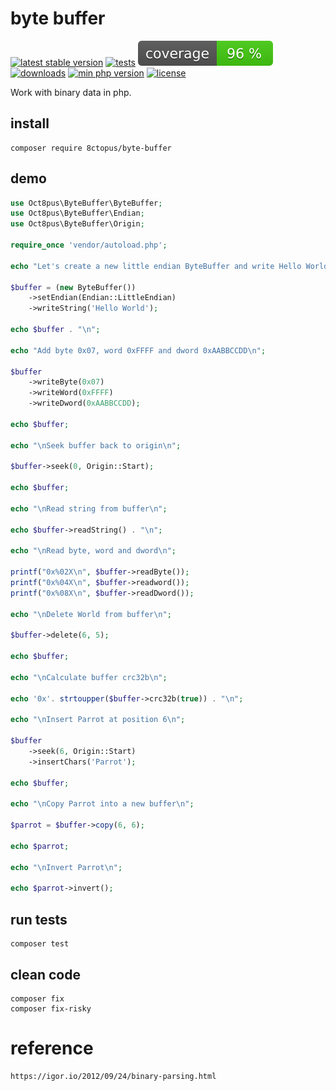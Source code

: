 # byte buffer

[![latest stable version](http://poser.pugx.org/8ctopus/byte-buffer/v)](https://packagist.org/packages/8ctopus/byte-buffer)
[![tests](https://github.com/8ctopus/byte-buffer/actions/workflows/tests.yml/badge.svg)](https://github.com/8ctopus/byte-buffer/actions/workflows/tests.yml)
![code coverage badge](./coverage.svg)
[![downloads](http://poser.pugx.org/8ctopus/byte-buffer/downloads)](https://packagist.org/packages/8ctopus/byte-buffer)
[![min php version](http://poser.pugx.org/8ctopus/byte-buffer/require/php)](https://packagist.org/packages/8ctopus/byte-buffer)
[![license](http://poser.pugx.org/8ctopus/byte-buffer/license)](https://packagist.org/packages/8ctopus/byte-buffer)

Work with binary data in php.

## install

    composer require 8ctopus/byte-buffer

## demo

```php
use Oct8pus\ByteBuffer\ByteBuffer;
use Oct8pus\ByteBuffer\Endian;
use Oct8pus\ByteBuffer\Origin;

require_once 'vendor/autoload.php';

echo "Let's create a new little endian ByteBuffer and write Hello World\n";

$buffer = (new ByteBuffer())
    ->setEndian(Endian::LittleEndian)
    ->writeString('Hello World');

echo $buffer . "\n";

echo "Add byte 0x07, word 0xFFFF and dword 0xAABBCCDD\n";

$buffer
    ->writeByte(0x07)
    ->writeWord(0xFFFF)
    ->writeDword(0xAABBCCDD);

echo $buffer;

echo "\nSeek buffer back to origin\n";

$buffer->seek(0, Origin::Start);

echo $buffer;

echo "\nRead string from buffer\n";

echo $buffer->readString() . "\n";

echo "\nRead byte, word and dword\n";

printf("0x%02X\n", $buffer->readByte());
printf("0x%04X\n", $buffer->readword());
printf("0x%08X\n", $buffer->readDword());

echo "\nDelete World from buffer\n";

$buffer->delete(6, 5);

echo $buffer;

echo "\nCalculate buffer crc32b\n";

echo '0x'. strtoupper($buffer->crc32b(true)) . "\n";

echo "\nInsert Parrot at position 6\n";

$buffer
    ->seek(6, Origin::Start)
    ->insertChars('Parrot');

echo $buffer;

echo "\nCopy Parrot into a new buffer\n";

$parrot = $buffer->copy(6, 6);

echo $parrot;

echo "\nInvert Parrot\n";

echo $parrot->invert();
```

## run tests

    composer test

## clean code

    composer fix
    composer fix-risky

# reference

    https://igor.io/2012/09/24/binary-parsing.html
